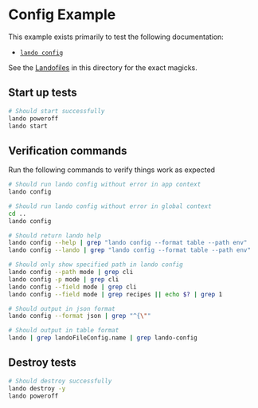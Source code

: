 # Config Example

This example exists primarily to test the following documentation:

* [`lando config`](https://docs.lando.dev/cli/config.html)

See the [Landofiles](https://docs.lando.dev/config/lando.html) in this directory for the exact magicks.

## Start up tests

```bash
# Should start successfully
lando poweroff
lando start
```

## Verification commands

Run the following commands to verify things work as expected

```bash
# Should run lando config without error in app context
lando config

# Should run lando config without error in global context
cd ..
lando config

# Should return lando help
lando config --help | grep "lando config --format table --path env"
lando config --lando | grep "lando config --format table --path env"

# Should only show specified path in lando config
lando config --path mode | grep cli
lando config -p mode | grep cli
lando config --field mode | grep cli
lando config --field mode | grep recipes || echo $? | grep 1

# Should output in json format
lando config --format json | grep "^{\""

# Should output in table format
lando | grep landoFileConfig.name | grep lando-config
```

## Destroy tests

```bash
# Should destroy successfully
lando destroy -y
lando poweroff
```
